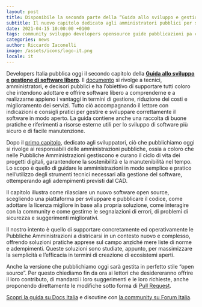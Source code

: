 ```yaml
---
layout: post
title: Disponibile la seconda parte della “Guida allo sviluppo e gestione di software libero”
subtitle: Il nuovo capitolo dedicato agli amministratori pubblici per supportarli nella gestione e nel mantenimento di soluzioni open source
date: 2021-04-15 10:00:00 +0100
tags: community sviluppo developers opensource guide pubblicazioni pa contenuto
categories: news
author: Riccardo Iaconelli
image: /assets/icons/logo-it.png
locale: it
---
```


Developers Italia pubblica oggi il secondo capitolo della [**Guida allo sviluppo e gestione di software libero**](/it/news/2020/12/29/guida-sviluppo-gestione-software-libero). Il [documento](https://docs.italia.it/italia/developers-italia/guida-sviluppo-gestione-software-libero/it/stabile/index.html) si rivolge a tecnici, amministratori, e decisori pubblici e ha l’obiettivo di supportare tutti coloro che intendono adottare e offrire software libero a comprenderne e a realizzarne appieno i vantaggi in termini di gestione, riduzione dei costi e miglioramento dei servizi. Tutto ciò accompagnando il lettore con indicazioni e consigli pratici per gestire e sviluppare correttamente il software in modo aperto. La guida contiene anche una raccolta di buone pratiche e riferimenti a risorse esterne utili per lo sviluppo di software più sicuro e di facile manutenzione.

Dopo il [primo capitolo](https://docs.italia.it/italia/developers-italia/guida-sviluppo-gestione-software-libero/it/stabile/sviluppatori.html), dedicato agli sviluppatori, ciò che pubblichiamo oggi si rivolge ai responsabili delle amministrazioni pubbliche, ossia a coloro che nelle Pubbliche Amministrazioni gestiscono e curano il ciclo di vita dei progetti digitali, garantendone la sostenibilità e la manutenibilità nel tempo. Lo scopo è quello di guidare le amministrazioni in modo semplice e pratico nell’utilizzo degli strumenti tecnici necessari alla gestione del software, ottemperando agli adempimenti previsti dal CAD.

Il capitolo illustra come rilasciare un nuovo software open source, scegliendo una piattaforma per sviluppare e pubblicare il codice, come adottare la licenza migliore in base alla propria soluzione, come interagire con la community e come gestirne le segnalazioni di errori, di problemi di sicurezza e suggerimenti migliorativi.

Il nostro intento è quello di supportare concretamente ed operativamente le Pubbliche Amministrazioni a districarsi in un contesto nuovo e complesso, offrendo soluzioni pratiche apprese sul campo anziché mere liste di norme e adempimenti. Queste soluzioni sono studiate, appunto, per massimizzare la semplicità e l’efficacia in termini di creazione di ecosistemi aperti.

Anche la versione che pubblichiamo oggi sarà gestita in perfetto stile “open source”. Per questo chiediamo fin da ora ai lettori che desidereranno offrire il loro contributo, di mandarci i loro suggerimenti e le loro richieste, anche proponendo direttamente le modifiche sotto forma di [Pull Request](https://github.com/italia/guida-sviluppo-gestione-software-libero).

[Scopri la guida su Docs Italia](https://docs.italia.it/italia/developers-italia/guida-sviluppo-gestione-software-libero/it/stabile/index.html) e discutine con [la community su Forum Italia](https://forum.italia.it/c/software-open-source-per-la-pa/49).
